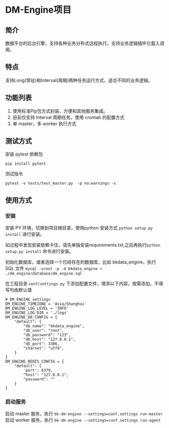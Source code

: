 <!---
 Tencent is pleased to support the open source community by making BK-BASE 蓝鲸基础平台 available.
 Copyright (C) 2021 THL A29 Limited, a Tencent company.  All rights reserved.
 BK-BASE 蓝鲸基础平台 is licensed under the MIT License.
 License for BK-BASE 蓝鲸基础平台:
 --------------------------------------------------------------------
 Permission is hereby granted, free of charge, to any person obtaining a copy of this software and associated
 documentation files (the "Software"), to deal in the Software without restriction, including without limitation
 the rights to use, copy, modify, merge, publish, distribute, sublicense, and/or sell copies of the Software,
 and to permit persons to whom the Software is furnished to do so, subject to the following conditions:
 The above copyright notice and this permission notice shall be included in all copies or substantial
 portions of the Software.
 THE SOFTWARE IS PROVIDED "AS IS", WITHOUT WARRANTY OF ANY KIND, EXPRESS OR IMPLIED, INCLUDING BUT NOT
 LIMITED TO THE WARRANTIES OF MERCHANTABILITY, FITNESS FOR A PARTICULAR PURPOSE AND NONINFRINGEMENT. IN
 NO EVENT SHALL THE AUTHORS OR COPYRIGHT HOLDERS BE LIABLE FOR ANY CLAIM, DAMAGES OR OTHER LIABILITY,
 WHETHER IN AN ACTION OF CONTRACT, TORT OR OTHERWISE, ARISING FROM, OUT OF OR IN CONNECTION WITH THE
 SOFTWARE OR THE USE OR OTHER DEALINGS IN THE SOFTWARE.
-->
# DM-Engine项目

## 简介
数据平台的后台引擎，支持各种业务分布式远程执行。支持业务逻辑插件化载入调用。


## 特点
支持Long(常驻)和Interval(周期)两种任务运行方式，适合不同的业务逻辑。


## 功能列表

1. 使用标准Pip包方式封装，方便和其他服务集成。
2. 目前仅支持 Interval 周期任务，使用 crontab 的配置方式
3. 单 master，多 worker 执行方式

## 测试方式

安装 pytest 依赖包
```
pip install pytest
```

测试指令
```
pytest -v tests/test_master.py  -p no:warnings -s
```


## 使用方式

### 安装

安装 PY 环境，切换到项目根目录，使用python 安装方式 `python setup.py install` 进行安装。

如过程中发现安装依赖卡住，请先单独安装requirements.txt,之后再执行`python setup.py install` 命令进行安装。

初始化数据库，或者选择一个已经存在的数据库，比如 bkdata_engine，执行 SQL 文件
`mysql -uroot -p -d bkdata_engine < ./dm_engine/database/dm_engine.sql`


在工程目录 `conf/settings.py` 下添加配置文件，增添以下内容，按需添加，不填写均由默认值

```
# DM_ENGINE settings
DM_ENGINE_TIMEZONE = 'Asia/Shanghai'
DM_ENGINE_LOG_LEVEL = 'INFO'
DM_ENGINE_LOG_DIR = './logs'
DM_ENGINE_DB_CONFIG = {
    "default": {
        "db_name": "bkdata_engine",
        "db_user": "root",
        "db_password": "123",
        "db_host": "127.0.0.1",
        "db_port": 3306,
        "charset": "utf8",
    }
}
DM_ENGINE_REDIS_CONFIG = {
    "default": {
        'port': 6379,
        "host": "127.0.0.1",
        "password": ""
    }
}

```

### 启动服务

启动 master 服务，执行 `bk-dm-engine --settings=conf.settings run-master`
启动 worker 服务，执行 `bk-dm-engine --settings=conf.settings run-agent`
